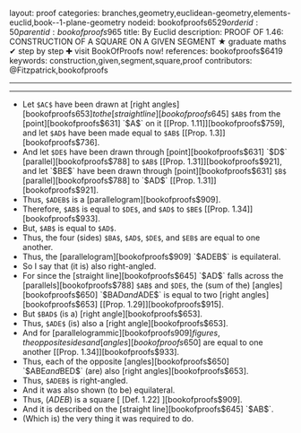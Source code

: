 layout: proof
categories: branches,geometry,euclidean-geometry,elements-euclid,book--1-plane-geometry
nodeid: bookofproofs$6529
orderid: 50
parentid: bookofproofs$965
title: By Euclid
description: PROOF OF 1.46: CONSTRUCTION OF A SQUARE ON A GIVEN SEGMENT &#9733; graduate maths &#10004; step by step &#10010; visit BookOfProofs now!
references: bookofproofs$6419
keywords: construction,given,segment,square,proof
contributors: @Fitzpatrick,bookofproofs

---


---



* Let `$AC$` have been drawn at [right angles][bookofproofs$653] to the [straight line][bookofproofs$645] `$AB$` from the [point][bookofproofs$631] `$A$` on it [[Prop. 1.11]][bookofproofs$759], and let `$AD$` have been made equal to `$AB$` [[Prop. 1.3]][bookofproofs$736].
* And let `$DE$` have been drawn through [point][bookofproofs$631] `$D$` [parallel][bookofproofs$788] to `$AB$` [[Prop. 1.31]][bookofproofs$921], and let `$BE$` have been drawn through [point][bookofproofs$631] `$B$` [parallel][bookofproofs$788] to `$AD$` [[Prop. 1.31]][bookofproofs$921].
* Thus, `$ADEB$` is a [parallelogram][bookofproofs$909].
* Therefore, `$AB$` is equal to `$DE$`, and `$AD$` to `$BE$` [[Prop. 1.34]][bookofproofs$933].
* But, `$AB$` is equal to `$AD$`.
* Thus, the four (sides) `$BA$`, `$AD$`, `$DE$`, and `$EB$` are equal to one another.
* Thus, the [parallelogram][bookofproofs$909] `$ADEB$` is equilateral.
* So I say that (it is) also right-angled.
* For since the [straight line][bookofproofs$645] `$AD$` falls across the [parallels][bookofproofs$788] `$AB$` and `$DE$`, the (sum of the) [angles][bookofproofs$650] `$BAD$` and `$ADE$` is equal to two [right angles][bookofproofs$653] [[Prop. 1.29]][bookofproofs$915].
* But `$BAD$` (is a) [right angle][bookofproofs$653].
* Thus, `$ADE$` (is) also a [right angle][bookofproofs$653].
* And for [parallelogrammic][bookofproofs$909] figures, the opposite sides and [angles][bookofproofs$650] are equal to one another [[Prop. 1.34]][bookofproofs$933].
* Thus, each of the opposite [angles][bookofproofs$650] `$ABE$` and `$BED$` (are) also [right angles][bookofproofs$653].
* Thus, `$ADEB$` is right-angled.
* And it was also shown (to be) equilateral.
* Thus, ($ADEB$) is a square [ [Def. 1.22] ][bookofproofs$909].
* And it is described on the [straight line][bookofproofs$645] `$AB$`.
* (Which is) the very thing it was required to do.
